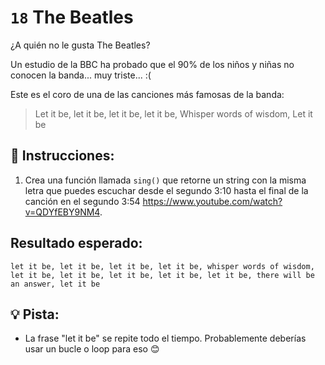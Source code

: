 # `18` The Beatles

¿A quién no le gusta The Beatles?

Un estudio de la BBC ha probado que el 90% de los niños y niñas no conocen la banda... muy triste... :(

Este es el coro de una de las canciones más famosas de la banda:

> Let it be, let it be, let it be, let it be, 
> Whisper words of wisdom, 
> Let it be

## 📝 Instrucciones:

1. Crea una función llamada `sing()` que retorne un string con la misma letra que puedes escuchar desde el segundo 3:10 hasta el final de la canción en el segundo 3:54 https://www.youtube.com/watch?v=QDYfEBY9NM4.

## Resultado esperado:

`let it be, let it be, let it be, let it be, whisper words of wisdom, let it be, let it be, let it be, let it be, let it be, there will be an answer, let it be`

## 💡 Pista:

+ La frase "let it be" se repite todo el tiempo. Probablemente deberías usar un bucle o loop para eso 😊